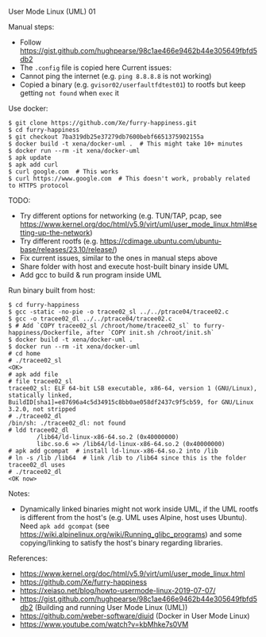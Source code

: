 User Mode Linux (UML) 01

Manual steps:
- Follow https://gist.github.com/hughpearse/98c1ae466e9462b44e305649fbfd5db2
- The `.config` file is copied here
Current issues:
- Cannot ping the internet (e.g. `ping 8.8.8.8` is not working)
- Copied a binary (e.g. `gvisor02/userfaultfdtest01`) to rootfs but keep getting `not found` when `exec` it

Use docker:
```
$ git clone https://github.com/Xe/furry-happiness.git
$ cd furry-happiness
$ git checkout 7ba319db25e37279db7600bebf6651375902155a
$ docker build -t xena/docker-uml .  # This might take 10+ minutes
$ docker run --rm -it xena/docker-uml
$ apk update
$ apk add curl
$ curl google.com  # This works
$ curl https://www.google.com  # This doesn't work, probably related to HTTPS protocol
```
TODO:
- Try different options for networking (e.g. TUN/TAP, pcap, see https://www.kernel.org/doc/html/v5.9/virt/uml/user_mode_linux.html#setting-up-the-network)
- Try different rootfs (e.g. https://cdimage.ubuntu.com/ubuntu-base/releases/23.10/release/)
- Fix current issues, similar to the ones in manual steps above
- Share folder with host and execute host-built binary inside UML
- Add gcc to build & run program inside UML

Run binary built from host:
```
$ cd furry-happiness
$ gcc -static -no-pie -o tracee02_sl ../../ptrace04/tracee02.c
$ gcc -o tracee02_dl ../../ptrace04/tracee02.c
$ # Add `COPY tracee02_sl /chroot/home/tracee02_sl` to furry-happiness/Dockerfile, after `COPY init.sh /chroot/init.sh`
$ docker build -t xena/docker-uml .
$ docker run --rm -it xena/docker-uml
# cd home
# ./tracee02_sl
<OK>
# apk add file
# file tracee02_sl
tracee02_sl: ELF 64-bit LSB executable, x86-64, version 1 (GNU/Linux), statically linked, BuildID[sha1]=e87696a4c5d34915c8bb0ae058df2437c9f5cb59, for GNU/Linux 3.2.0, not stripped
# ./tracee02_dl
/bin/sh: ./tracee02_dl: not found
# ldd tracee02_dl 
        /lib64/ld-linux-x86-64.so.2 (0x40000000)
        libc.so.6 => /lib64/ld-linux-x86-64.so.2 (0x40000000)
# apk add gcompat  # install ld-linux-x86-64.so.2 into /lib 
# ln -s /lib /lib64  # link /lib to /lib64 since this is the folder tracee02_dl uses
# ./tracee02_dl
<OK now>
```
Notes:
- Dynamically linked binaries might not work inside UML, if the UML rootfs is different from the host's (e.g. UML uses Alpine, host uses Ubuntu). Need `apk add gcompat` (see https://wiki.alpinelinux.org/wiki/Running_glibc_programs) and some copying/linking to satisfy the host's binary regarding libraries.

References:
- https://www.kernel.org/doc/html/v5.9/virt/uml/user_mode_linux.html
- https://github.com/Xe/furry-happiness
- https://xeiaso.net/blog/howto-usermode-linux-2019-07-07/
- https://gist.github.com/hughpearse/98c1ae466e9462b44e305649fbfd5db2 (Building and running User Mode Linux (UML))
- https://github.com/weber-software/diuid (Docker in User Mode Linux)
- https://www.youtube.com/watch?v=kbMhke7s0VM